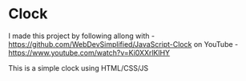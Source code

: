 # Clock 


I made this project by following allong with - https://github.com/WebDevSimplified/JavaScript-Clock on 
YouTube - https://www.youtube.com/watch?v=Ki0XXrlKlHY

This is a simple clock using HTML/CSS/JS

